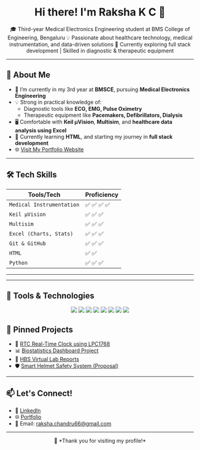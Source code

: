 <h1 align="center">Hi there! I'm Raksha K C 👋</h1>

<p align="center">
🎓 Third-year Medical Electronics Engineering student at BMS College of Engineering, Bengaluru  
💡 Passionate about healthcare technology, medical instrumentation, and data-driven solutions  
🔬 Currently exploring full stack development | Skilled in diagnostic & therapeutic equipment  
</p>

---

## 🚀 About Me

- 🏫 I’m currently in my 3rd year at **BMSCE**, pursuing **Medical Electronics Engineering**  
- 💡 Strong in practical knowledge of:
  - Diagnostic tools like **ECG, EMG, Pulse Oximetry**
  - Therapeutic equipment like **Pacemakers, Defibrillators, Dialysis**
- 🖥️ Comfortable with **Keil µVision**, **Multisim**, and **healthcare data analysis using Excel**
- 🌱 Currently learning **HTML**, and starting my journey in **full stack development**
- 🌐 [Visit My Portfolio Website](https://raksha-k-c.github.io)

---

## 🛠️ Tech Skills

| Tools/Tech               | Proficiency |
|--------------------------|-------------|
| `Medical Instrumentation`| ✅ ✅ ✅ ✅    |
| `Keil µVision`           | ✅ ✅ ✅       |
| `Multisim`               | ✅ ✅ ✅       |
| `Excel (Charts, Stats)`  | ✅ ✅ ✅       |
| `Git & GitHub`           | ✅ ✅ ✅       |
| `HTML`                   | ✅ ✅          |
| `Python`                 | ✅ ✅ ✅       |

---

---

## 🔧 Tools & Technologies

<p align="center">
  <img src="https://img.shields.io/badge/Python-3776AB?style=for-the-badge&logo=python&logoColor=white"/>
  <img src="https://img.shields.io/badge/HTML5-E34F26?style=for-the-badge&logo=html5&logoColor=white"/>
  <img src="https://img.shields.io/badge/Keil-uVision-blue?style=for-the-badge&logo=arm&logoColor=white"/>
  <img src="https://img.shields.io/badge/Multisim-00427E?style=for-the-badge&logo=ni&logoColor=white"/>
  <img src="https://img.shields.io/badge/Excel-217346?style=for-the-badge&logo=microsoft-excel&logoColor=white"/>
  <img src="https://img.shields.io/badge/Git-F05032?style=for-the-badge&logo=git&logoColor=white"/>
  <img src="https://img.shields.io/badge/GitHub-181717?style=for-the-badge&logo=github&logoColor=white"/>
  <img src="https://img.shields.io/badge/Medical%20Electronics-6A1B9A?style=for-the-badge&logo=healthcare&logoColor=white"/>
</p>


## 📌 Pinned Projects

- 🔹 [RTC Real-Time Clock using LPC1768](https://github.com/Raksha-k-c/RTC_Clock_LPC1768)
- 📊 [Biostatistics Dashboard Project](https://github.com/Raksha-k-c/Biostatistics_Dashboard)
- 🧬 [HBS Virtual Lab Reports](https://github.com/Raksha-k-c/HBS_Virtual_Lab_Reports)
- 🛡️ [Smart Helmet Safety System (Proposal)](https://github.com/Raksha-k-c/Smart_Helmet_Safety_Project)

---

## 📫 Let's Connect!

- 💼 [LinkedIn](https://www.linkedin.com/in/raksha-chandrashekhar-29b719299)
- 🌐 [Portfolio](https://raksha-k-c.github.io)
- 📧 Email: raksha.chandru66@gmail.com

---

<p align="center">
  🖤 *Thank you for visiting my profile!*  
</p>
